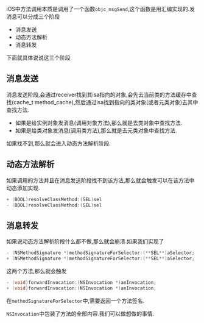 iOS中方法调用本质是调用了一个函数`objc_msgSend`,这个函数是用汇编实现的.发消息可以分成三个阶段

- 消息发送
- 动态方法解析
- 消息转发

下面就具体说说这三个阶段

## 消息发送

消息发送阶段,会通过receiver找到其isa指向的对象,会先去当前类的方法缓存中查找(cache_t method_cache),然后通过isa找到指向的类对象(或者元类对象)去其中查找方法.

- 如果是给实例对象发消息(调用对象方法),那么就是去类对象中查找方法.
- 如果是给类对象发消息(调用类方法),那么就是去元类对象中查找方法.

如果找不到,那么就会进入动态方法解析阶段.

## 动态方法解析

如果调用的方法并且在消息发送阶段找不到该方法,那么就会触发可以在该方法中动态添加实现.

```objective-c
+ (BOOL)resolveClassMethod:(SEL)sel
- (BOOL)resolveClassMethod:(SEL)sel
```

## 消息转发

如果说动态方法解析阶段什么都不做,那么就会崩溃.如果我们实现了

```objective-c
- (NSMethodSignature *)methodSignatureForSelector:(**SEL**)aSelector;
+ (NSMethodSignature *)methodSignatureForSelector:(**SEL**)aSelector;
```

这两个方法,那么就会触发

```objective-c
- (void)forwardInvocation:(NSInvocation *)anInvocation;
+ (void)forwardInvocation:(NSInvocation *)anInvocation;
```

在`methodSignatureForSelector`中,需要返回一个方法签名.

`NSInvocation`中包装了方法的全部内容.我们可以做想做的事情.

